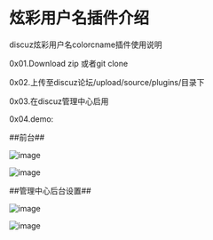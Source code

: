 # 炫彩用户名插件介绍

discuz炫彩用户名colorcname插件使用说明

0x01.Download zip 或者git clone

0x02.上传至discuz论坛/upload/source/plugins/目录下

0x03.在discuz管理中心启用

0x04.demo:

##前台##

![image](https://github.com/zephyruslove/color_cname/blob/master/demo/color3.png)

![image](https://github.com/zephyruslove/color_cname/blob/master/demo/color4.png)

##管理中心后台设置##

![image](https://github.com/zephyruslove/color_cname/blob/master/demo/color1.png)

![image](https://github.com/zephyruslove/color_cname/blob/master/demo/color2.png)
